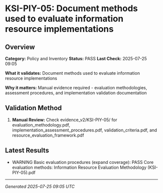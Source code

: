 # KSI-PIY-05: Document methods used to evaluate information resource implementations

## Overview

**Category:** Policy and Inventory
**Status:** PASS
**Last Check:** 2025-07-25 09:05

**What it validates:** Document methods used to evaluate information resource implementations

**Why it matters:** Manual evidence required - evaluation methodologies, assessment procedures, and implementation validation documentation

## Validation Method

1. **Manual Review:** Check evidence_v2/KSI-PIY-05/ for evaluation_methodology.pdf, implementation_assessment_procedures.pdf, validation_criteria.pdf, and resource_evaluation_framework.pdf

## Latest Results

- WARNING Basic evaluation procedures (expand coverage): PASS Core evaluation methods: Information Resource Evaluation Methodology (KSI-PIY-05).pdf

---
*Generated 2025-07-25 09:05 UTC*